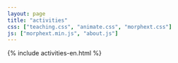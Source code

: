 ```yaml
---
layout: page
title: "activities"
css: ["teaching.css", "animate.css", "morphext.css"]
js: ["morphext.min.js", "about.js"]
---
```

{% include activities-en.html %}
